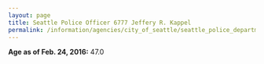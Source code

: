 ```yaml
---
layout: page
title: Seattle Police Officer 6777 Jeffery R. Kappel
permalink: /information/agencies/city_of_seattle/seattle_police_department/copbook/6777/
---
```


**Age as of Feb. 24, 2016:** 47.0
